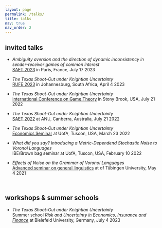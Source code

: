 ```yaml
---
layout: page
permalink: /talks/
title: talks
nav: true
nav_order: 2
---
```


## invited talks

  - *Ambiguity aversion and the direction of dynamic inconsistency in sender-receiver games of common interest*<br>
    [SAET 2023](https://saet.uiowa.edu/2023-conference/) in Paris, France, July 17 2023
      
  - *The Texas Shoot-Out under Knightian Uncertainty*<br>
    [RUFE 2023](https://sites.google.com/view/risk-and-uncertainty-2023/home/) in Johannesburg, South Africa, April 4 2023

  - *The Texas Shoot-Out under Knightian Uncertainty*<br>
    [International Conference on Game Theory](https://gtcenter.org/events/the-33rd-stony-brook-international-conference-on-game-theory/) in Stony Brook, USA, July 21 2022

  - *The Texas Shoot-Out under Knightian Uncertainty*<br>
    [SAET 2022](https://saet.uiowa.edu/2022-conference/) at ANU, Canberra, Australia, July 21 2022

  - *The Texas Shoot-Out under Knightian Uncertainty*<br>
    [Economics Seminar](https://eller.arizona.edu/events/economics-seminar-theoryexperimental-gerrit-bauch-university-bielefeld) at UofA, Tuscon, USA, March 23 2022

  - *What did you say? Introducing a Metric-Dependend Stochastic Noise to Voronoi Languages*<br>
    IBE/Brown bag seminar at UofA, Tuscon, USA, February 10 2022

   - *Effects of Noise on the Grammar of Voronoi Languages*<br>
     [Advanced seminar on general linguistics](https://uni-tuebingen.de/en/faculties/faculty-of-humanities/departments/modern-languages/department-of-linguistics/chairs/general-linguistics/oberseminar/) at of Tübingen University, May 4 2021
      
<br>

## workshops & summer schools

   - *The Texas Shoot-Out under Knightian Uncertainty*<br>
      Summer school [*Risk and Uncertainty in Economics, Insurance and Finance*](https://sites.google.com/view/summer-school-23/overview) at Bielefeld University, Germany, July 4 2023
